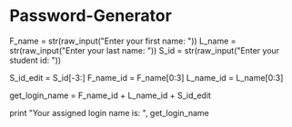 # Password-Generator
F_name = str(raw_input("Enter your first name: "))
L_name = str(raw_input("Enter your last name: "))
S_id = str(raw_input("Enter your student id: "))

S_id_edit = S_id[-3:]
F_name_id = F_name[0:3]
L_name_id = L_name[0:3]

get_login_name = F_name_id + L_name_id + S_id_edit

print "Your assigned login name is: ", get_login_name

